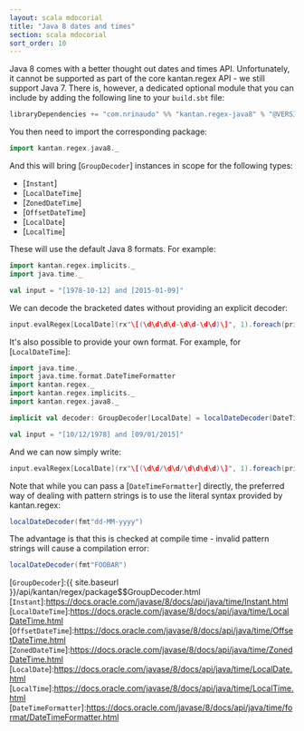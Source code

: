 ```yaml
---
layout: scala mdocorial
title: "Java 8 dates and times"
section: scala mdocorial
sort_order: 10
---
```

Java 8 comes with a better thought out dates and times API. Unfortunately, it cannot be supported as part of the core
kantan.regex API - we still support Java 7. There is, however, a dedicated optional module that you can include by
adding the following line to your `build.sbt` file:

```scala
libraryDependencies += "com.nrinaudo" %% "kantan.regex-java8" % "@VERSION@"
```

You then need to import the corresponding package:

```scala mdoc:silent
import kantan.regex.java8._
```

And this will bring [`GroupDecoder`] instances in scope for the following types:

* [`Instant`]
* [`LocalDateTime`]
* [`ZonedDateTime`]
* [`OffsetDateTime`]
* [`LocalDate`]
* [`LocalTime`]

These will use the default Java 8 formats. For example:

```scala mdoc:silent
import kantan.regex.implicits._
import java.time._

val input = "[1978-10-12] and [2015-01-09]"
```

We can decode the bracketed dates without providing an explicit decoder:

```scala mdoc
input.evalRegex[LocalDate](rx"\[(\d\d\d\d-\d\d-\d\d)\]", 1).foreach(println _)
```

It's also possible to provide your own format. For example, for [`LocalDateTime`]:

```scala mdoc:reset:silent
import java.time._
import java.time.format.DateTimeFormatter
import kantan.regex._
import kantan.regex.implicits._
import kantan.regex.java8._

implicit val decoder: GroupDecoder[LocalDate] = localDateDecoder(DateTimeFormatter.ofPattern("dd/MM/yyyy"))

val input = "[10/12/1978] and [09/01/2015]"
```

And we can now simply write:

```scala mdoc
input.evalRegex[LocalDate](rx"\[(\d\d/\d\d/\d\d\d\d)\]", 1).foreach(println _)
```

Note that while you can pass a [`DateTimeFormatter`] directly, the preferred way of dealing with pattern strings is to
use the literal syntax provided by kantan.regex:

```scala mdoc:silent
localDateDecoder(fmt"dd-MM-yyyy")
```

The advantage is that this is checked at compile time - invalid pattern strings will cause a compilation error:

```scala mdoc:fail
localDateDecoder(fmt"FOOBAR")
```

[`GroupDecoder`]:{{ site.baseurl }}/api/kantan/regex/package$$GroupDecoder.html
[`Instant`]:https://docs.oracle.com/javase/8/docs/api/java/time/Instant.html
[`LocalDateTime`]:https://docs.oracle.com/javase/8/docs/api/java/time/LocalDateTime.html
[`OffsetDateTime`]:https://docs.oracle.com/javase/8/docs/api/java/time/OffsetDateTime.html
[`ZonedDateTime`]:https://docs.oracle.com/javase/8/docs/api/java/time/ZonedDateTime.html
[`LocalDate`]:https://docs.oracle.com/javase/8/docs/api/java/time/LocalDate.html
[`LocalTime`]:https://docs.oracle.com/javase/8/docs/api/java/time/LocalTime.html
[`DateTimeFormatter`]:https://docs.oracle.com/javase/8/docs/api/java/time/format/DateTimeFormatter.html
